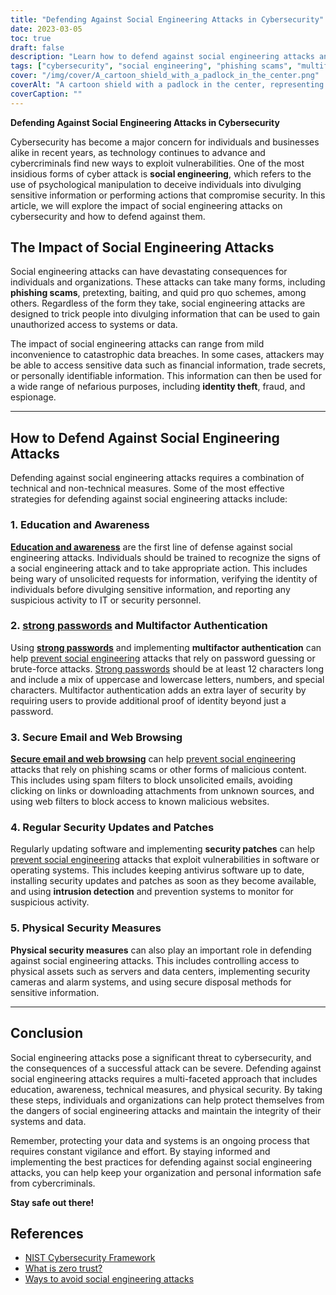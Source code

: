 ```yaml
---
title: "Defending Against Social Engineering Attacks in Cybersecurity"
date: 2023-03-05
toc: true
draft: false
description: "Learn how to defend against social engineering attacks and protect your data from cybercriminals in this informative article."
tags: ["cybersecurity", "social engineering", "phishing scams", "multifactor authentication", "security updates", "password security", "web security", "data breaches", "IT security", "identity theft", "fraud prevention", "espionage prevention", "technical security", "physical security", "information security", "cybercrime prevention", "intrusion detection", "security patches", "employee training", "data protection"]
cover: "/img/cover/A_cartoon_shield_with_a_padlock_in_the_center.png"
coverAlt: "A cartoon shield with a padlock in the center, representing the idea of defending against social engineering attacks in cybersecurity"
coverCaption: ""
---
```

**Defending Against Social Engineering Attacks in Cybersecurity**

Cybersecurity has become a major concern for individuals and businesses alike in recent years, as technology continues to advance and cybercriminals find new ways to exploit vulnerabilities. One of the most insidious forms of cyber attack is **social engineering**, which refers to the use of psychological manipulation to deceive individuals into divulging sensitive information or performing actions that compromise security. In this article, we will explore the impact of social engineering attacks on cybersecurity and how to defend against them.

## The Impact of Social Engineering Attacks

Social engineering attacks can have devastating consequences for individuals and organizations. These attacks can take many forms, including **phishing scams**, pretexting, baiting, and quid pro quo schemes, among others. Regardless of the form they take, social engineering attacks are designed to trick people into divulging information that can be used to gain unauthorized access to systems or data.

The impact of social engineering attacks can range from mild inconvenience to catastrophic data breaches. In some cases, attackers may be able to access sensitive data such as financial information, trade secrets, or personally identifiable information. This information can then be used for a wide range of nefarious purposes, including **identity theft**, fraud, and espionage.

______

## How to Defend Against Social Engineering Attacks

Defending against social engineering attacks requires a combination of technical and non-technical measures. Some of the most effective strategies for defending against social engineering attacks include:

### 1. Education and Awareness

[**Education and awareness**](https://simeononsecurity.ch/articles/how-to-build-and-manage-an-effective-cybersecurity-awareness-training-program/) are the first line of defense against social engineering attacks. Individuals should be trained to recognize the signs of a social engineering attack and to take appropriate action. This includes being wary of unsolicited requests for information, verifying the identity of individuals before divulging sensitive information, and reporting any suspicious activity to IT or security personnel.

### 2. [strong passwords](https://simeononsecurity.ch/articles/how-to-create-strong-passwords/) and Multifactor Authentication

Using [**strong passwords**](https://simeononsecurity.ch/articles/the-importance-of-password-security-and-best-practices/) and implementing **multifactor authentication** can help [prevent social engineering](https://simeononsecurity.ch/articles/understanding-social-enginnering-attacks-and-how-to-prevent-them/) attacks that rely on password guessing or brute-force attacks. [Strong passwords](https://simeononsecurity.ch/articles/how-to-create-strong-passwords/) should be at least 12 characters long and include a mix of uppercase and lowercase letters, numbers, and special characters. Multifactor authentication adds an extra layer of security by requiring users to provide additional proof of identity beyond just a password.

### 3. Secure Email and Web Browsing

[**Secure email and web browsing**](https://simeononsecurity.ch/recommendations/email) can help [prevent social engineering](https://simeononsecurity.ch/articles/understanding-social-enginnering-attacks-and-how-to-prevent-them/) attacks that rely on phishing scams or other forms of malicious content. This includes using spam filters to block unsolicited emails, avoiding clicking on links or downloading attachments from unknown sources, and using web filters to block access to known malicious websites.

### 4. Regular Security Updates and Patches

Regularly updating software and implementing **security patches** can help [prevent social engineering](https://simeononsecurity.ch/articles/understanding-social-enginnering-attacks-and-how-to-prevent-them/) attacks that exploit vulnerabilities in software or operating systems. This includes keeping antivirus software up to date, installing security updates and patches as soon as they become available, and using **intrusion detection** and prevention systems to monitor for suspicious activity.

### 5. Physical Security Measures

**Physical security measures** can also play an important role in defending against social engineering attacks. This includes controlling access to physical assets such as servers and data centers, implementing security cameras and alarm systems, and using secure disposal methods for sensitive information.

______

## Conclusion

Social engineering attacks pose a significant threat to cybersecurity, and the consequences of a successful attack can be severe. Defending against social engineering attacks requires a multi-faceted approach that includes education, awareness, technical measures, and physical security. By taking these steps, individuals and organizations can help protect themselves from the dangers of social engineering attacks and maintain the integrity of their systems and data.

Remember, protecting your data and systems is an ongoing process that requires constant vigilance and effort. By staying informed and implementing the best practices for defending against social engineering attacks, you can help keep your organization and personal information safe from cybercriminals.

**Stay safe out there!**

## References

- [NIST Cybersecurity Framework](https://www.nist.gov/cyberframework)
- [What is zero trust?](https://www.csoonline.com/article/3247848/what-is-zero-trust-a-model-for-more-effective-security.html)
- [Ways to avoid social engineering attacks](https://usa.kaspersky.com/resource-center/threats/how-to-avoid-social-engineering-attacks)

